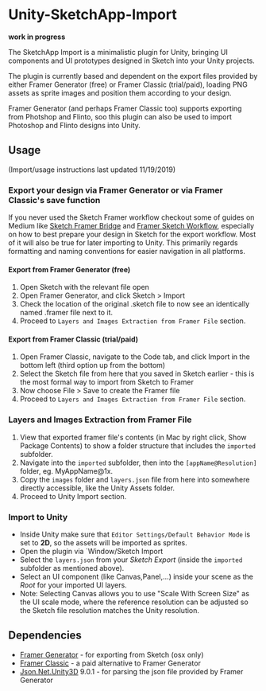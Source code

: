 # Unity-SketchApp-Import

**work in progress**

The SketchApp Import is a minimalistic plugin for Unity, bringing UI components and UI prototypes designed in Sketch into your Unity projects. 

The plugin is currently based and dependent on the export files provided by either Framer Generator (free) or Framer Classic (trial/paid), loading PNG assets as sprite images and position them according to your design.

Framer Generator (and perhaps Framer Classic too) supports exporting from Photshop and Flinto, soo this plugin can also be used to import Photoshop and Flinto designs into Unity.

## Usage

(Import/usage instructions last updated 11/19/2019)

### Export your design via Framer Generator or via Framer Classic's save function

If you never used the Sketch Framer workflow checkout some of guides on Medium like [Sketch Framer Bridge](https://blog.prototypr.io/build-the-bridge-between-sketch-and-framer-a3babf2cfa0f) and [Framer Sketch Workflow](https://medium.com/facebook-design/framer-sketch-an-intentional-workflow-f91ee2ee1cc1), especially on how to best prepare your design in Sketch for the export workflow. Most of it will also be true for later importing to Unity. This primarily regards formatting and naming conventions for easier navigation in all platforms. 

#### Export from Framer Generator (free)
1. Open Sketch with the relevant file open
2. Open Framer Generator, and click Sketch > Import
3. Check the location of the original .sketch file to now see an identically named .framer file next to it.
4. Proceed to `Layers and Images Extraction from Framer File` section.

#### Export from Framer Classic (trial/paid)
1. Open Framer Classic, navigate to the Code tab, and click Import in the bottom left (third option up from the bottom)
2. Select the Sketch file from here that you saved in Sketch earlier - this is the most formal way to import from Sketch to Framer
3. Now choose File > Save to create the Framer file
4. Proceed to `Layers and Images Extraction from Framer File` section.

### Layers and Images Extraction from Framer File

1. View that exported framer file's contents (in Mac by right click, Show Package Contents) to show a folder structure that includes the `imported` subfolder.
2. Navigate into the `imported` subfolder, then into the `[appName@Resolution]` folder, eg. MyAppName@1x.
3. Copy the `images` folder and `layers.json` file from here into somewhere directly accessible, like the Unity Assets folder.
4. Proceed to Unity Import section.

### Import to Unity

* Inside Unity make sure that `Editor Settings/Default Behavior Mode` is set to **2D**, so the assets will be imported as sprites.
* Open the plugin via `Window/Sketch Import
* Select the `layers.json` from your *Sketch Export* (inside the `imported` subfolder as mentioned above).
* Select an UI component (like Canvas,Panel,...) inside your scene as the *Root* for your imported UI layers.
* Note: Selecting Canvas allows you to use "Scale With Screen Size" as the UI scale mode, where the reference resolution can be adjusted so the Sketch file resolution matches the Unity resolution. 


## Dependencies

* [Framer Generator](https://github.com/koenbok/Framer#set-up-framer-library) - for exporting from Sketch (osx only)
* [Framer Classic](https://classic.framer.com/) - a paid alternative to Framer Generator
* [Json.Net.Unity3D](https://github.com/SaladLab/Json.Net.Unity3D/releases) 9.0.1 - for parsing the json file provided by Framer Generator
